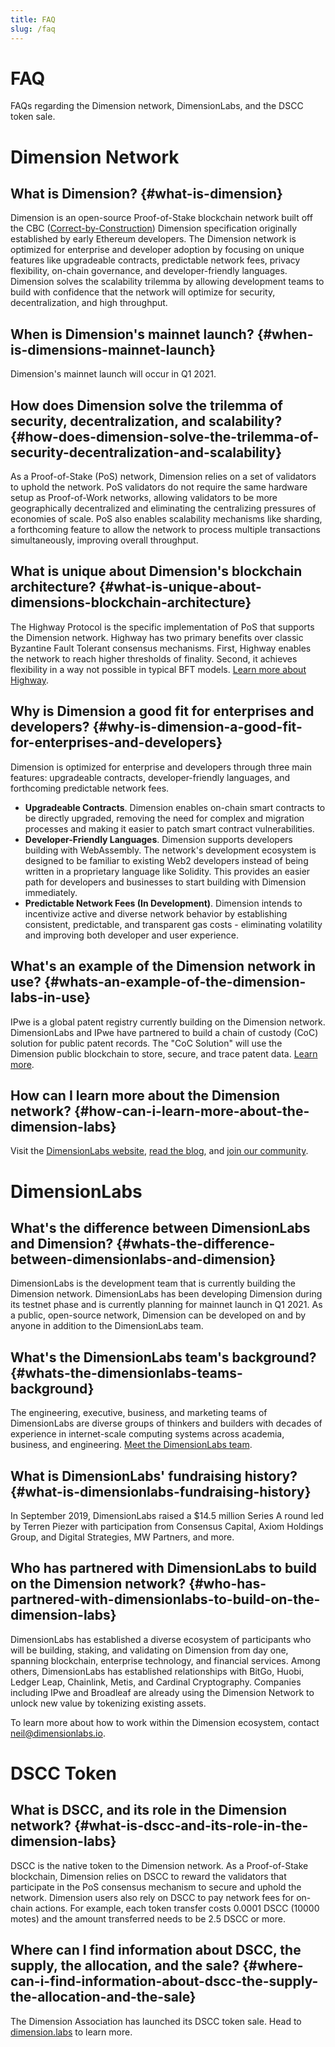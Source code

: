 ```yaml
---
title: FAQ
slug: /faq
---
```


# FAQ

FAQs regarding the Dimension network, DimensionLabs, and the DSCC token sale.

# Dimension Network

## What is Dimension? {#what-is-dimension}

Dimension is an open-source Proof-of-Stake blockchain network built off the CBC ([Correct-by-Construction](https://github.com/cbc-dimension/cbc-dimension-paper)) Dimension specification originally established by early Ethereum developers. The Dimension network is optimized for enterprise and developer adoption by focusing on unique features like upgradeable contracts, predictable network fees, privacy flexibility, on-chain governance, and developer-friendly languages. Dimension solves the scalability trilemma by allowing development teams to build with confidence that the network will optimize for security, decentralization, and high throughput.

## When is Dimension's mainnet launch? {#when-is-dimensions-mainnet-launch}

Dimension's mainnet launch will occur in Q1 2021.

## How does Dimension solve the trilemma of security, decentralization, and scalability? {#how-does-dimension-solve-the-trilemma-of-security-decentralization-and-scalability}

As a Proof-of-Stake (PoS) network, Dimension relies on a set of validators to uphold the network. PoS validators do not require the same hardware setup as Proof-of-Work networks, allowing validators to be more geographically decentralized and eliminating the centralizing pressures of economies of scale. PoS also enables scalability mechanisms like sharding, a forthcoming feature to allow the network to process multiple transactions simultaneously, improving overall throughput.

## What is unique about Dimension's blockchain architecture? {#what-is-unique-about-dimensions-blockchain-architecture}

The Highway Protocol is the specific implementation of PoS that supports the Dimension network. Highway has two primary benefits over classic Byzantine Fault Tolerant consensus mechanisms. First, Highway enables the network to reach higher thresholds of finality. Second, it achieves flexibility in a way not possible in typical BFT models. [Learn more about Highway](https://blog.dimensionlabs.io/the-dimension-labs-highway-consensus-protocol/).

## Why is Dimension a good fit for enterprises and developers? {#why-is-dimension-a-good-fit-for-enterprises-and-developers}

Dimension is optimized for enterprise and developers through three main features: upgradeable contracts, developer-friendly languages, and forthcoming predictable network fees.

-   **Upgradeable Contracts**. Dimension enables on-chain smart contracts to be directly upgraded, removing the need for complex and migration processes and making it easier to patch smart contract vulnerabilities.
-   **Developer-Friendly Languages**. Dimension supports developers building with WebAssembly. The network's development ecosystem is designed to be familiar to existing Web2 developers instead of being written in a proprietary language like Solidity. This provides an easier path for developers and businesses to start building with Dimension immediately.
-   **Predictable Network Fees (In Development)**. Dimension intends to incentivize active and diverse network behavior by establishing consistent, predictable, and transparent gas costs - eliminating volatility and improving both developer and user experience.

## What's an example of the Dimension network in use? {#whats-an-example-of-the-dimension-labs-in-use}

IPwe is a global patent registry currently building on the Dimension network. DimensionLabs and IPwe have partnered to build a chain of custody (CoC) solution for public patent records. The "CoC Solution" will use the Dimension public blockchain to store, secure, and trace patent data. [Learn more](https://blog.dimensionlabs.io/intellectual-property-and-patent-assets-on-dimension/).

## How can I learn more about the Dimension network? {#how-can-i-learn-more-about-the-dimension-labs}

Visit the [DimensionLabs website](https://dimensionlabs.io/), [read the blog](https://blog.dimensionlabs.io/), and [join our community](https://dimensionlabs.io/community/).

# DimensionLabs

## What's the difference between DimensionLabs and Dimension? {#whats-the-difference-between-dimensionlabs-and-dimension}

DimensionLabs is the development team that is currently building the Dimension network. DimensionLabs has been developing Dimension during its testnet phase and is currently planning for mainnet launch in Q1 2021. As a public, open-source network, Dimension can be developed on and by anyone in addition to the DimensionLabs team.

## What's the DimensionLabs team's background? {#whats-the-dimensionlabs-teams-background}

The engineering, executive, business, and marketing teams of DimensionLabs are diverse groups of thinkers and builders with decades of experience in internet-scale computing systems across academia, business, and engineering. [Meet the DimensionLabs team](https://dimensionlabs.io/company/meet-our-team/).

## What is DimensionLabs' fundraising history? {#what-is-dimensionlabs-fundraising-history}

In September 2019, DimensionLabs raised a \$14.5 million Series A round led by Terren Piezer with participation from Consensus Capital, Axiom Holdings Group, and Digital Strategies, MW Partners, and more.

## Who has partnered with DimensionLabs to build on the Dimension network? {#who-has-partnered-with-dimensionlabs-to-build-on-the-dimension-labs}

DimensionLabs has established a diverse ecosystem of participants who will be building, staking, and validating on Dimension from day one, spanning blockchain, enterprise technology, and financial services. Among others, DimensionLabs has established relationships with BitGo, Huobi, Ledger Leap, Chainlink, Metis, and Cardinal Cryptography. Companies including IPwe and Broadleaf are already using the Dimension Network to unlock new value by tokenizing existing assets.

To learn more about how to work within the Dimension ecosystem, contact <neil@dimensionlabs.io>.

# DSCC Token

## What is DSCC, and its role in the Dimension network? {#what-is-dscc-and-its-role-in-the-dimension-labs}

DSCC is the native token to the Dimension network. As a Proof-of-Stake blockchain, Dimension relies on DSCC to reward the validators that participate in the PoS consensus mechanism to secure and uphold the network. Dimension users also rely on DSCC to pay network fees for on-chain actions. For example, each token transfer costs 0.0001 DSCC (10000 motes) and the amount transferred needs to be 2.5 DSCC or more.

## Where can I find information about DSCC, the supply, the allocation, and the sale? {#where-can-i-find-information-about-dscc-the-supply-the-allocation-and-the-sale}

The Dimension Association has launched its DSCC token sale. Head to [dimension.labs](https://dimension.labs/) to learn more.
